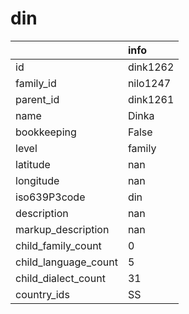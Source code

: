 # din
|                      | info     |
|:---------------------|:---------|
| id                   | dink1262 |
| family_id            | nilo1247 |
| parent_id            | dink1261 |
| name                 | Dinka    |
| bookkeeping          | False    |
| level                | family   |
| latitude             | nan      |
| longitude            | nan      |
| iso639P3code         | din      |
| description          | nan      |
| markup_description   | nan      |
| child_family_count   | 0        |
| child_language_count | 5        |
| child_dialect_count  | 31       |
| country_ids          | SS       |
